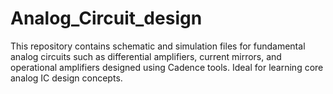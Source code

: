 # Analog_Circuit_design
This repository contains schematic and simulation files for fundamental analog circuits such as differential amplifiers, current mirrors, and operational amplifiers designed using Cadence tools. Ideal for learning core analog IC design concepts.
